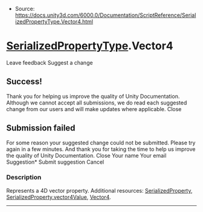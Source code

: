 * Source: https://docs.unity3d.com/6000.0/Documentation/ScriptReference/SerializedPropertyType.Vector4.html

#  [SerializedPropertyType](https://docs.unity3d.com/6000.0/Documentation/ScriptReference/SerializedPropertyType.html).Vector4
Leave feedback
Suggest a change
## Success!
Thank you for helping us improve the quality of Unity Documentation. Although we cannot accept all submissions, we do read each suggested change from our users and will make updates where applicable.
Close
## Submission failed
For some reason your suggested change could not be submitted. Please <a>try again</a> in a few minutes. And thank you for taking the time to help us improve the quality of Unity Documentation.
Close
Your name Your email Suggestion* Submit suggestion
Cancel
### Description
Represents a 4D vector property.
Additional resources: [SerializedProperty](https://docs.unity3d.com/6000.0/Documentation/ScriptReference/SerializedProperty.html), [SerializedProperty.vector4Value](https://docs.unity3d.com/6000.0/Documentation/ScriptReference/SerializedProperty-vector4Value.html), [Vector4](https://docs.unity3d.com/6000.0/Documentation/ScriptReference/Vector4.html).
* * *
